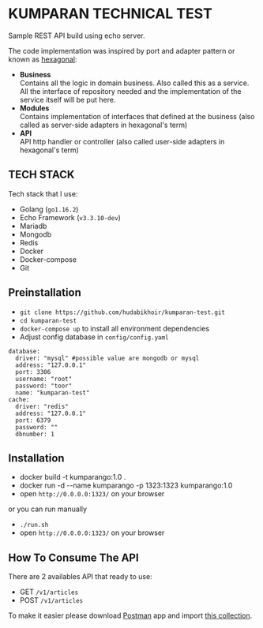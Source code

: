 # KUMPARAN TECHNICAL TEST

Sample REST API build using echo server. 

The code implementation was inspired by port and adapter pattern or known as [hexagonal](blog.octo.com/en/hexagonal-architecture-three-principles-and-an-implementation-example):

-   **Business**<br/>Contains all the logic in domain business. Also called this as a service. All the interface of repository needed and the implementation of the service itself will be put here.
-   **Modules**<br/>Contains implementation of interfaces that defined at the business (also called as server-side adapters in hexagonal's term)
-   **API**<br/>API http handler or controller (also called user-side adapters in hexagonal's term)

## TECH STACK

Tech stack that I use:
- Golang (`go1.16.2`)
- Echo Framework (`v3.3.10-dev`)
- Mariadb 
- Mongodb
- Redis
- Docker
- Docker-compose
- Git

## Preinstallation
- `git clone https://github.com/hudabikhoir/kumparan-test.git`
- `cd kumparan-test`
- `docker-compose up` to install all environment dependencies
- Adjust config database in `config/config.yaml`
```
database:
  driver: "mysql" #possible value are mongodb or mysql
  address: "127.0.0.1"
  port: 3306
  username: "root"
  password: "toor"
  name: "kumparan-test"
cache:
  driver: "redis"
  address: "127.0.0.1"
  port: 6379
  password: ""
  dbnumber: 1
```

## Installation
- docker build -t kumparango:1.0 .
- docker run -d --name kumparango -p 1323:1323 kumparango:1.0
- open `http://0.0.0.0:1323/` on your browser

or you can run manually
- `./run.sh`
- open `http://0.0.0.0:1323/` on your browser

## How To Consume The API

There are 2 availables API that ready to use:

-   GET `/v1/articles`
-   POST `/v1/articles`

To make it easier please download [Postman](https://www.postman.com/downloads/) app and import [this collection](https://raw.githubusercontent.com/hudabikhoir/kumparan-test/master/other/kumparan.postman_collection.json).
